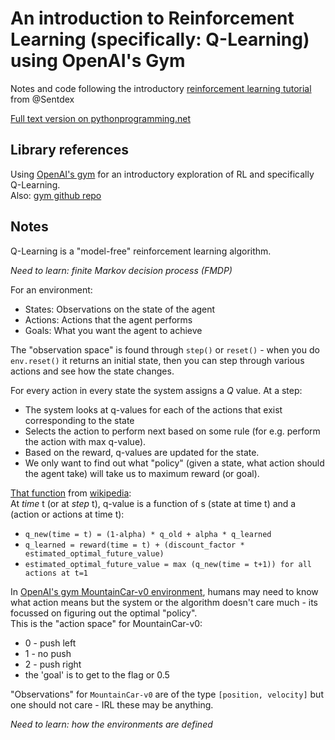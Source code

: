 # An introduction to Reinforcement Learning (specifically: Q-Learning) using OpenAI's Gym
Notes and code following the introductory [reinforcement learning tutorial](https://www.youtube.com/playlist?list=PLQVvvaa0QuDezJFIOU5wDdfy4e9vdnx-7) from @Sentdex   
    
[Full text version on pythonprogramming.net](https://pythonprogramming.net/q-learning-reinforcement-learning-python-tutorial/)   

## Library references  
Using [OpenAI's gym](https://gym.openai.com/) for an introductory exploration of RL and specifically Q-Learning.   
Also: [gym github repo](https://github.com/openai/gym)    

## Notes   

Q-Learning is a "model-free" reinforcement learning algorithm.  

_Need to learn:  finite Markov decision process (FMDP)_  

For an environment:  
* States: Observations on the state of the agent  
* Actions: Actions that the agent performs  
* Goals: What you want the agent to achieve    

The "observation space" is found through ```step()``` or ```reset()``` - when you do ```env.reset()``` it returns an initial state, then you can step through various actions and see how the state changes.  

For every action in every state the system assigns a *Q* value. 
At a step:  
* The system looks at q-values for each of the actions that exist corresponding to the state
* Selects the action to perform next based on some rule (for e.g. perform the action with max q-value). 
* Based on the reward, q-values are updated for the state. 
* We only want to find out what "policy" (given a state, what action should the agent take) will take us to maximum reward (or goal).  

[That function](https://en.wikipedia.org/wiki/Q-learning#Algorithm) from [wikipedia](https://en.wikipedia.org/wiki/Q-learning):  
At *time* t (or at *step* t), q-value is a function of s (state at time t) and a (action or actions at time t):    
* ```q_new(time = t) = (1-alpha) * q_old + alpha * q_learned```   
* ```q_learned = reward(time = t) + (discount_factor * estimated_optimal_future_value)```   
* ```estimated_optimal_future_value = max (q_new(time = t+1)) for all actions at t=1```  
  
In [OpenAI's gym MountainCar-v0 environment](https://github.com/openai/gym/wiki/MountainCar-v0), humans may need to know what action means but the system or the algorithm doesn't care much - its focussed on figuring out the optimal "policy".   
This is the "action space" for MountainCar-v0:  
* 0 - push left  
* 1 - no push  
* 2 - push right  
* the 'goal' is to get to the flag or 0.5  
  
"Observations" for ```MountainCar-v0``` are of the type ```[position, velocity]``` but one should not care - IRL these may be anything. 

_Need to learn:  how the environments are defined_   
 


